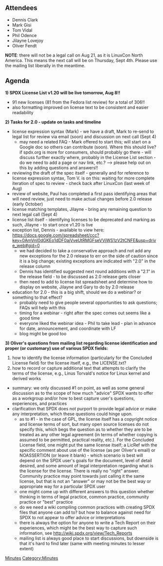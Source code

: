 ## Attendees

  - Dennis Clark
  - Mark Gisi
  - Tom Vidal
  - Phil Odence
  - Jilayne Lovejoy
  - Oliver Fendt

**NOTE**: there will not be a legal call on Aug 21, as it is LinuxCon
North America. This means the next call will be on Thursday, Sept 4th.
Please use the mailing list liberally in the meantime.

## Agenda

**1) SPDX License List v1.20 will be live tomorrow, Aug 8\!\!**

  - 91 new licenses (81 from the Fedora list review) for a total of
    306\!\!
  - also formatting improved on license text to be consistent and easier
    readability

**2) Tasks for 2.0 - update on tasks and timeline**

  - license expression syntax (Mark) - we have a draft, Mark to re-send
    to legal list for review via email (soon) and discussion on next
    call (Sept 4)
      - may need a related FAQ - Mark offered to start this; will start
        on a Google doc so others can contribute (soon). Where this
        should live? if spdx.org is more for consumers, should probably
        go there - will discuss further exactly where, probably in the
        License List section - do we need to add a page or nav link,
        etc.? --\> please help out on this by adding questions and
        answers\!\!
  - reviewing the draft of the spec itself - generally and for reference
    to license expression syntax, Tom V. is on this: waiting for more
    complete iteration of spec to review - check back after LinuxCon
    (last week of Aug)
  - review of website, Paul has completed a first pass identifying areas
    that will need review, just need to make actual changes before 2.0
    release (early October)
  - license matching templates, Jilayne - bring any remaining question
    to next legal call (Sept 4)
  - license list itself - identifying licenses to be deprecated and
    marking as such, Jilayne - to start once v1.20 is live
  - exception list, Dennis - available to view here:
    <https://docs.google.com/spreadsheet/ccc?key=0AmVnI0dGKEo1dDF0ajVveUtRMGFseVVjWS1zV2tCNFE&usp=drive_web#gid=0>
      - we had decided to take a conservative approach and not add any
        new exceptions for the 2.0 release to err on the side of caution
        since it is a big change; existing exceptions are indicated with
        "2.0" in the release column
      - Dennis has identified suggested next round additions with a
        "2.1" in the release field - to be discussed as 2.0 release gets
        closer
      - then need to add to license list spreadsheet and determine how
        to display on website, Jilayne and Gary to do by 2.0 release
  - education for 2.0 - this is a big shift, should we do a webinar? or
    something to that effect?
      - probably need to give people several opportunities to ask
        questions; FAQs will help with this
      - timing for a webinar - right after the spec comes out seems like
        a good time
      - everyone liked the webinar idea - Phil to take lead - plan in
        advance for date, announcement, and coordinate with LF
      - blog might be good too

**3) Oliver's questions from mailing list regarding license
identification and proper (or customary) use of various SPDX fields:**

1.  how to identify the license information (particularly for the
    Concluded License field) for the license itself, e.g., the
    LICENSE.txt?
2.  how to record or capture additional text that attempts to clarify
    the terms of the license, e.g., Linus Torvald's notice for Linux
    kernel and derived works

<!-- end list -->

  - summary: we only discussed \#1 on point, as well as some general
    discussion as to the scope of how much "advice" SPDX wants to offer
    as a workgroup and/or how to best capture user's questions,
    experiences, and practices
  - clarification that SPDX does not purport to provide legal advice or
    make any interpretation, which these questions could hinge upon.
      - as to \#1 - in the case of GPL, the license itself has a
        copyright notice and license terms of sort, but many open source
        licenses do not specify this, which begs the question as to
        whether they are to be treated as any other legal agreement (in
        terms of whether copying is assumed to be permitted, practical
        reality, etc.). For the Concluded License field, one might put
        the same license itself; a LicRef with the specific comment
        about use of the license (as per Oliver's email) or NOASSERTION
        (or leave it blank) - which scenario is best will depend on the
        SPDX user's goals for the document, level of detail desired, and
        some amount of legal interpretation regarding what is the
        license for the license. There is really no "right" answer.
        Community practice may point towards just calling it the same
        license, but that is not an "answer" or may not be the best way
        or appropriate way for a particular SPDX user
      - one might come up with different answers to this question
        whether thinking in terms of legal practice, common practice,
        community practice or "best" practice
      - do we need a wiki compiling common practices with creating SPDX
        files that anyone can add to? but how to balance against need
        for SPDX to not appear to offer advice or interpretations
      - there is always the option for anyone to write a Tech Report on
        their experiences, which might be the best way to capture such
        information, see <http://wiki.spdx.org/view/Tech_Reports>
      - mailing list is always good place to start discussions, but
        downside is that it's hard to find later (same with meeting
        minutes to lesser extent)

[Minutes](Category:Legal "wikilink")
[Category:Minutes](Category:Minutes "wikilink")
